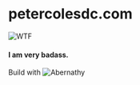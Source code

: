 # petercolesdc.com

![WTF](https://media.giphy.com/media/KdILx9YU2IcaA/giphy.gif "WTF")

#### I am very badass.

Build with ![Abernathy](https://github.com/petercolesdc/abernathy)
